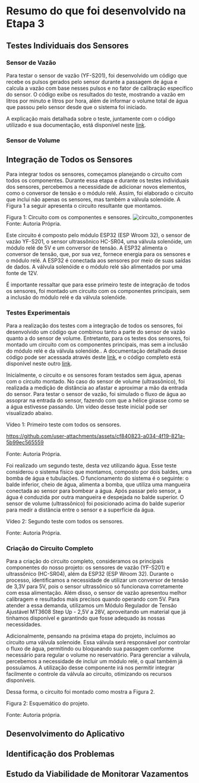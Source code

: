 # Resumo do que foi desenvolvido na Etapa 3

## Testes Individuais dos Sensores

### Sensor de Vazão
Para testar o sensor de vazão (YF-S201), foi desenvolvido um código que recebe os pulsos gerados pelo sensor durante a passagem de água e calcula a vazão com base nesses pulsos e no fator de calibração específico do sensor. O código exibe os resultados do teste, mostrando a vazão em litros por minuto e litros por hora, além de informar o volume total de água que passou pelo sensor desde que o sistema foi iniciado. 

A explicação mais detalhada sobre o teste, juntamente com o código utilizado e sua documentação, está disponível neste [link](https://github.com/LauraMWerneck/Projeto_Integrador_3/blob/main/Etapa%203/Sensor%20de%20Vaz%C3%A3o/README.md).

### Sensor de Volume


## Integração de Todos os Sensores

Para integrar todos os sensores, começamos planejando o circuito com todos os componentes. Durante essa etapa e durante os testes individuais dos sensores, percebemos a necessidade de adicionar novos elementos, como o conversor de tensão e o módulo relé. Assim, foi elaborado o circuito que inclui não apenas os sensores, mas também a válvula solenóide. A Figura 1 a seguir apresenta o circuito resultante que montamos.

Figura 1: Circuito com os componentes e sensores.
![circuito_componentes](https://github.com/user-attachments/assets/1d959e9f-ad07-4025-9575-14b4a3b50ce9)
Fonte: Autoria Própria.

Este circuito é composto pelo módulo ESP32 (ESP Wroom 32), o sensor de vazão YF-S201, o sensor ultrassônico HC-SR04, uma válvula solenóide, um módulo relé de 5V e um conversor de tensão. A ESP32 alimenta o conversor de tensão, que, por sua vez, fornece energia para os sensores e o módulo relé. A ESP32 é conectada aos sensores por meio de suas saídas de dados. A válvula solenóide e o módulo relé são alimentados por uma fonte de 12V.

É importante ressaltar que para esse primeiro teste de integração de todos os sensores, foi montado um circuito com os componentes principais, sem a inclusão do módulo relé e da válvula solenóide.

### Testes Experimentais

Para a realização dos testes com a integração de todos os sensores, foi desenvolvido um código que combinou tanto a parte do sensor de vazão quanto a do sensor de volume. Entretanto, para os testes dos sensores, foi montado um circuito com os componentes principais, mas sem a inclusão do módulo relé e da válvula solenóide.. A documentação detalhada desse código pode ser acessada através deste [link](https://github.com/LauraMWerneck/Projeto_Integrador_3/blob/main/Etapa%203/Integra%C3%A7%C3%A3o%20dos%20Sensores/README.md), e o código completo está disponível neste outro [link](https://github.com/LauraMWerneck/Projeto_Integrador_3/blob/main/Etapa%203/Integra%C3%A7%C3%A3o%20dos%20Sensores/integracao_sensores.c).

Inicialmente, o circuito e os sensores foram testados sem água, apenas com o circuito montado. No caso do sensor de volume (ultrassônico), foi realizada a medição de distância ao afastar e aproximar a mão da entrada do sensor. Para testar o sensor de vazão, foi simulado o fluxo de água ao assoprar na entrada do sensor, fazendo com que a hélice girasse como se a água estivesse passando. Um vídeo desse teste inicial pode ser visualizado abaixo.

Vídeo 1: Primeiro teste com todos os sensores.

https://github.com/user-attachments/assets/cf840823-a034-4f19-821a-5b99ec565559

Fonte: Autoria Própria.

Foi realizado um segundo teste, desta vez utilizando água. Esse teste considerou o sistema físico que montamos, composto por dois baldes, uma bomba de água e tubulações. O funcionamento do sistema é o seguinte: o balde inferior, cheio de água, alimenta a bomba, que utiliza uma mangueira conectada ao sensor para bombear a água. Após passar pelo sensor, a água é conduzida por outra mangueira e despejada no balde superior. O sensor de volume (ultrassônico) foi posicionado acima do balde superior para medir a distância entre o sensor e a superfície da água.

Vídeo 2: Segundo teste com todos os sensores.



Fonte: Autoria Própria.

### Criação do Circuito Completo

Para a criação do circuito completo, consideramos os principais componentes do nosso projeto: os sensores de vazão (YF-S201) e ultrassônico (HC-SR04), além da ESP32 (ESP Wroom 32). Durante o processo, identificamos a necessidade de utilizar um conversor de tensão de 3,3V para 5V, pois o sensor ultrassônico só funcionava corretamente com essa alimentação. Além disso, o sensor de vazão apresentou melhor calibragem e resultados mais precisos quando operando com 5V. Para atender a essa demanda, utilizamos um Módulo Regulador de Tensão Ajustável MT3608 Step Up - 2,5V a 28V, aproveitando um material que já tinhamos disponível e garantindo que fosse adequado às nossas necessidades.

Adicionalmente, pensando na próxima etapa do projeto, incluímos ao circuito uma válvula solenoide. Essa válvula será responsável por controlar o fluxo de água, permitindo ou bloqueando sua passagem conforme necessário para regular o volume no reservatório. Para gerenciar a válvula, percebemos a necessidade de incluir um módulo relé, o qual também já possuíamos. A utilização desse componente irá nos permitir integrar facilmente o controle da válvula ao circuito, otimizando os recursos disponíveis.

Dessa forma, o circuito foi montado como mostra a Figura 2.

Figura 2: Esquemático do projeto.


Fonte: Autoria própria.

## Desenvolvimento do Aplicativo

## Identificação dos Problemas

## Estudo da Viabilidade de Monitorar Vazamentos
